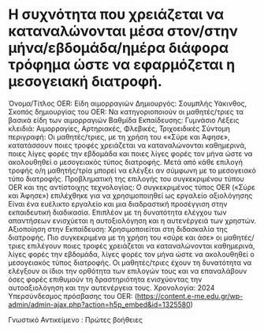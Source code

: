 # H συχνότητα που χρειάζεται να καταναλώνονται μέσα στον/στην μήνα/εβδομάδα/ημέρα διάφορα τρόφημα ώστε να εφαρμόζεται η μεσογειακή διατροφή.
Όνομα/Τίτλος OER: Είδη αιμορραγιών 
Δημιουργός: Σουμπλής Υάκινθος,
Σκοπός δημιουργίας του OER: Να κατηγοριοποιούν οι μαθητές/τριες τα βασικά είδη των αιμορραγιών
Βαθμίδα Εκπαίδευσης: Γυμνάσιο
Λέξεις κλειδιά:  Αιμορραγίες, Αρτηριακές, Φλεβικές, Τριχοειδικές
Σύντομη περιγραφή: Οι μαθητές/τριες, με τη χρήση του ««Σύρε και Άφησε», κατατάσσουν ποιες τροφές χρειάζεται να καταναλώνονται καθημερινά, ποιες λίγες φορές την εβδομάδα και ποιες λίγες φορές τον μήνα ώστε να ακολουθηθεί ο μεσογειακός τύπος διατροφής. Μετά από κάθε επιλογή τροφής ο/η μαθητής/τρία μπορεί να ελέγξει αν σύμφωνη με το μεσογειακό τύπο διατροφής.
Προβληματική της επιλογής του συγκεκριμένου τύπου OER και της αντίστοιχης τεχνολογίας: 
Ο συγκεκριμένος τύπος OER («Σύρε και Άφησε») επιλέχθηκε για να χρησιμοποιηθεί ως εργαλείο αξιολόγησης Είναι ένα ευέλικτο εργαλείο και μια διαδραστική προσέγγιση στην εκπαιδευτική διαδικασία. Επιπλέον με τη δυνατότητα ελέγχου των απαντήσεων ενισχύεται η αυτοξιολόγηση και η αυτενέργειά των χρηστών.
Αξιοποίηση στην Εκπαίδευση: Χρησιμοποιείται στη διδασκαλία της διατροφής. Πιο συγκεκριμένα με τη χρήση του «σύρε και άσε» οι μαθητές/τριες επιλέγουν ποιες τροφές χρειάζεται να καταναλώνονται καθημερινά,  λίγες φορές την εβδομάδα, λίγες φορές τον μήνα ώστε να ακολουθηθεί ο μεσογειακός τύπος διατροφής. Οι μαθητές/τριες έχουν τη δυνατότητα να ελέγξουν οι ίδιοι την ορθότητα των επιλογών τους και να επαναλάβουν όσες φορές επιθυμούν τη δραστηριότητα ενισχύοντας την αυτοαξιολόγηση και την αυτενέργεια τους.
Χρονολογία: 2024
Υπερσύνδεσμος πρόσβασης του OER: (https://content.e-me.edu.gr/wp-admin/admin-ajax.php?action=h5p_embed&id=1325580)
 
Γνωστικό Αντικείμενο : Πρώτες βοήθειες



